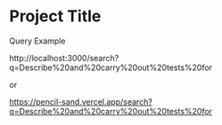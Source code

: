 
# Project Title

Query Example

http://localhost:3000/search?q=Describe%20and%20carry%20out%20tests%20for

or 

https://pencil-sand.vercel.app/search?q=Describe%20and%20carry%20out%20tests%20for

